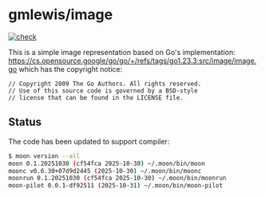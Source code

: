 # gmlewis/image
[![check](https://github.com/gmlewis/moonbit-image/actions/workflows/check.yml/badge.svg)](https://github.com/gmlewis/moonbit-image/actions/workflows/check.yml)

This is a simple image representation based on Go's implementation:
https://cs.opensource.google/go/go/+/refs/tags/go1.23.3:src/image/image.go
which has the copyright notice:

```
// Copyright 2009 The Go Authors. All rights reserved.
// Use of this source code is governed by a BSD-style
// license that can be found in the LICENSE file.
```

## Status

The code has been updated to support compiler:

```bash
$ moon version --all
moon 0.1.20251030 (cf54fca 2025-10-30) ~/.moon/bin/moon
moonc v0.6.30+07d9d2445 (2025-10-30) ~/.moon/bin/moonc
moonrun 0.1.20251030 (cf54fca 2025-10-30) ~/.moon/bin/moonrun
moon-pilot 0.0.1-df92511 (2025-10-31) ~/.moon/bin/moon-pilot
```
